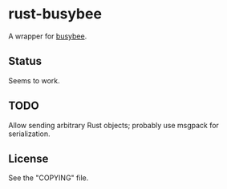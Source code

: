 # rust-busybee

A wrapper for [busybee](https://github.com/rescrv/busybee).

## Status

Seems to work.

## TODO

Allow sending arbitrary Rust objects; probably use msgpack for serialization.

## License

See the "COPYING" file.